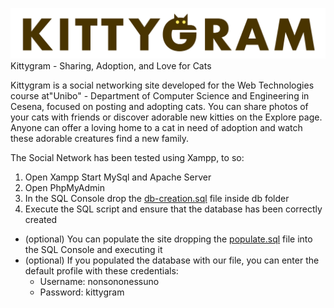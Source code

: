![Kittygram Logo](https://github.com/DiottaNax/KittyGram/blob/main/img/KittyGram_Logo.PNG)
Kittygram - Sharing, Adoption, and Love for Cats

Kittygram is a social networking site developed for the Web Technologies course at"Unibo" - Department of Computer Science and Engineering in Cesena, focused on posting and adopting cats. You can share photos of your cats with friends or discover adorable new kitties on the Explore page. Anyone can offer a loving home to a cat in need of adoption and watch these adorable creatures find a new family.

The Social Network has been tested using Xampp, to so:

1. Open Xampp Start MySql and Apache Server
2. Open PhpMyAdmin
3. In the SQL Console drop the [db-creation.sql](https://github.com/DiottaNax/KittyGram/blob/main/db/db-creation.sql) file inside db folder
4. Execute the SQL script and ensure that the database has been correctly created

- (optional) You can populate the site dropping the [populate.sql](https://github.com/DiottaNax/KittyGram/blob/main/db/populate.sql) file into the SQL Console and executing it
- (optional) If you populated the database with our file, you can enter the default profile with these credentials:
  - Username: nonsononessuno
  - Password: kittygram
